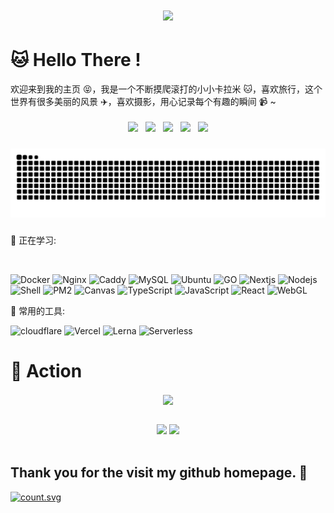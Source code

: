 <!-- 动态打字效果 -->
<h1 align="center">
  <a href="https://blog.anheyu.com/">
    <img src="https://readme-typing-svg.herokuapp.com?color=%2336BCF7&lines=Hello+There+!+🐱;我是一个不断摸爬滚打的小小卡拉米~;喜欢旅行，这个世界有很多美丽的风景。;喜欢摄影，用心记录每个有趣的瞬间">
  </a>
</h1>

<!-- [![Typing SVG](https://readme-typing-svg.herokuapp.com?color=%2336BCF7&lines=Hello+There+!+🐱;我是一个不断摸爬滚打的小小卡拉米~;喜欢旅行，这个世界有很多美丽的风景。;喜欢摄影，用心记录每个有趣的瞬间)](https://blog.anheyu.com) -->

# 🐱 Hello There !

欢迎来到我的主页 😝，我是一个不断摸爬滚打的小小卡拉米 🐱，喜欢旅行，这个世界有很多美丽的风景 ✈️，喜欢摄影，用心记录每个有趣的瞬间 📹 ~

<!-- 个人资料徽标 -->
<div align="center" style="margin-bottom: 20px">
  <a href="https://emooa.com"><img src="https://img.shields.io/badge/个人主页-1a6cba?style=flat-square&logo=homeadvisor&logoColor=fff" style="margin: 4px"></a>
  <a href="https://blog.emooa.com/"><img src="https://img.shields.io/badge/博客-40c100?style=flat-square&logo=apachespark&logoColor=fadb14" style="margin: 4px"></a>
  <a href="mailto:heiemooa@gmail.com"><img src="https://img.shields.io/badge/邮件-fceaeb?style=flat-square&logo=gmail" style="margin: 4px"></a>
  <a href="https://twitter.com/heiemooa"><img src="https://img.shields.io/badge/推特-000000?style=flat-square&logo=x" style="margin: 4px"></a>
  <a href="https://t.me/heiemooa"><img src="https://img.shields.io/badge/即时通讯-d4eaff?style=flat-square&logo=telegram" style="margin: 4px"s></a>
</div>

<!-- 贪吃蛇代码贡献图 -->
<picture>
  <source media="(prefers-color-scheme: dark)" srcset="https://raw.githubusercontent.com/heiemooa/heiemooa/output/github-snake-dark.svg">
  <source media="(prefers-color-scheme: light)" srcset="https://raw.githubusercontent.com/heiemooa/heiemooa/output/github-snake.svg">
  <img alt="github contribution grid snake animation" src="https://raw.githubusercontent.com/heiemooa/heiemooa/output/github-snake.svg">
</picture>

<h3></h3>

💪 正在学习:

<br>

![Docker](https://img.shields.io/badge/Docker-d4eaff?style=flat-square&logo=docker)
![Nginx](https://img.shields.io/badge/Nginx-009639?style=flat-square&logo=nginx)
![Caddy](https://img.shields.io/badge/Caddy-d4eaff?style=flat-square&logo=caddy)
![MySQL](https://img.shields.io/badge/MySQL-4479A1?style=flat-square&logo=mysql&logoColor=white)
![Ubuntu](https://img.shields.io/badge/Ubuntu-ffb9a1?style=flat-square&logo=ubuntu)
![GO](https://img.shields.io/badge/Go-d4eaff?style=flat-square&logo=go)
![Nextjs](https://img.shields.io/badge/Nextjs-333?style=style=flat-square&logo=nextdotjs)
![Nodejs](https://img.shields.io/badge/Nodejs-c0ebd?style=flat-square&logo=nodedotjs&logoColor=white)
![Shell](https://img.shields.io/badge/Shell-FFD500?style=style=flat-square&logo=gnu-bash&logoColor=white)
![PM2](https://img.shields.io/badge/PM2-2B037A?style=flat-square&logo=pm2)
![Canvas](https://img.shields.io/badge/Canvas-E72429?style=flat-square&logo=canvas)
![TypeScript](https://img.shields.io/badge/TypeScript-%23007ACC.svg?style=flat-square&logo=typescript&logoColor=white)
![JavaScript](https://img.shields.io/badge/JavaScript-F7DF1E?style=flat-square&logo=javascript&logoColor=white)
![React](https://img.shields.io/badge/React-d4eaff?style=flat-square&logo=React)
![WebGL](https://img.shields.io/badge/WebGL-990000?style=flat-square&logo=webgl)

🧰 常用的工具:
<br>

![cloudflare](https://img.shields.io/badge/cloudflare-fceaeb?style=flat-square&logo=cloudflare)
![Vercel](https://img.shields.io/badge/vercel-333?style=flat-square&logo=vercel)
![Lerna](https://img.shields.io/badge/Lerna-9333EA?style=flat-square&logo=lerna)
![Serverless](https://img.shields.io/badge/Serverless-333?style=flat-square&logo=serverless)

# 🚀 Action

<!-- 连续提交代码天数记录 -->
<p align="center">
  <img align="center" src="https://github-readme-streak-stats.herokuapp.com/?user=heiemooa&theme=dark&hide_border=true" />
</p>
<br>

<!-- GitHub奖杯🏆 -->
<!-- <div align="center"><img  src="https://github-profile-trophy.vercel.app/?username=heiemooa&theme=gruvbox&row=1&column=7&no-frame=true&no-bg=true" /></div>
<br> -->

<!-- GitHub数据统计 -->
<div align="center">
  <img height="137px" src="https://github-readme-stats.vercel.app/api?username=heiemooa&show_icons=true&line_height=21&text_color=333&icon_color=555&bg_color=0,ea616155,ffc64d55,fffc4d55,52fa5a55&theme=graywhite" />
  <img height="137px" src="https://github-readme-stats.vercel.app/api/top-langs/?username=heiemooa&layout=compact&langs_count=6&text_color=333&icon_color=fff&bg_color=0,52fa5a55,4dfcff55,c64dff55&theme=graywhite" />
</div>
<br>

<!-- 访客数统计徽标 -->
<h2>Thank you for the visit my github homepage. 👀</h2>

<a href="http://profile-counter.glitch.me/heiemooa/count.svg">
  <img alt="count.svg" src="http://profile-counter.glitch.me/heiemooa/count.svg" />
</a>

